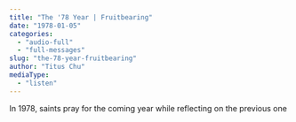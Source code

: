 ```yaml
---
title: "The '78 Year | Fruitbearing"
date: "1978-01-05"
categories: 
  - "audio-full"
  - "full-messages"
slug: "the-78-year-fruitbearing"
author: "Titus Chu"
mediaType: 
  - "listen"
---
```


In 1978, saints pray for the coming year while reflecting on the previous one
